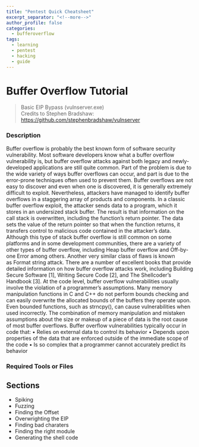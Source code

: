 ```yaml
---
title: "Pentest Quick Cheatsheet"
excerpt_separator: "<!--more-->"
author_profile: false
categories:
  - bufferoverflow
tags:
  - learning
  - pentest
  - hacking
  - guide
---
```


# Buffer Overflow Tutorial 
> Basic EIP Bypass (vulnserver.exe)    
> Credits to Stephen Bradshaw: https://github.com/stephenbradshaw/vulnserver

### Description
Buffer overflow is probably the best known form of software security vulnerability. Most software developers know what a buffer overflow vulnerability is, but buffer overflow attacks against both legacy and newly-developed applications are still quite common. Part of the problem is due to the wide variety of ways buffer overflows can occur, and part is due to the error-prone techniques often used to prevent them.
Buffer overflows are not easy to discover and even when one is discovered, it is generally extremely difficult to exploit. Nevertheless, attackers have managed to identify buffer overflows in a staggering array of products and components.
In a classic buffer overflow exploit, the attacker sends data to a program, which it stores in an undersized stack buffer. The result is that information on the call stack is overwritten, including the function’s return pointer. The data sets the value of the return pointer so that when the function returns, it transfers control to malicious code contained in the attacker’s data.
Although this type of stack buffer overflow is still common on some platforms and in some development communities, there are a variety of other types of buffer overflow, including Heap buffer overflow and Off-by-one Error among others. Another very similar class of flaws is known as Format string attack. There are a number of excellent books that provide detailed information on how buffer overflow attacks work, including Building Secure Software [1], Writing Secure Code [2], and The Shellcoder’s Handbook [3].
At the code level, buffer overflow vulnerabilities usually involve the violation of a programmer’s assumptions. Many memory manipulation functions in C and C++ do not perform bounds checking and can easily overwrite the allocated bounds of the buffers they operate upon. Even bounded functions, such as strncpy(), can cause vulnerabilities when used incorrectly. The combination of memory manipulation and mistaken assumptions about the size or makeup of a piece of data is the root cause of most buffer overflows.
Buffer overflow vulnerabilities typically occur in code that:
• Relies on external data to control its behavior
• Depends upon properties of the data that are enforced outside of the immediate scope of the code
• Is so complex that a programmer cannot accurately predict its behavior


### Required Tools or Files


## Sections
* Spiking
* Fuzzing
* Finding the Offset
* Overwrighting the EIP
* Finding bad charaters
* Finding the right module
* Generating the shell code
